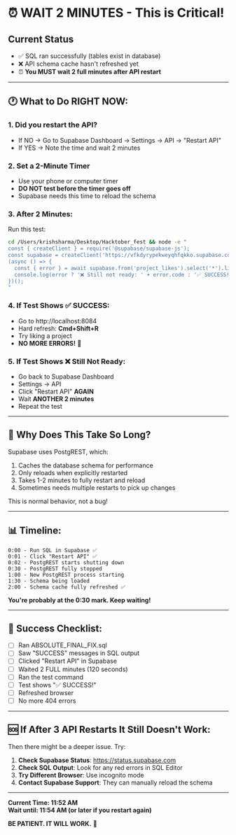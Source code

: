 # ⏰ WAIT 2 MINUTES - This is Critical!

## Current Status
- ✅ SQL ran successfully (tables exist in database)
- ❌ API schema cache hasn't refreshed yet
- ⏰ **You MUST wait 2 full minutes after API restart**

---

## 🕐 What to Do RIGHT NOW:

### 1. **Did you restart the API?**
   - If NO → Go to Supabase Dashboard → Settings → API → "Restart API"
   - If YES → Note the time and wait 2 minutes

### 2. **Set a 2-Minute Timer**
   - Use your phone or computer timer
   - **DO NOT test before the timer goes off**
   - Supabase needs this time to reload the schema

### 3. **After 2 Minutes:**
   Run this test:
   ```bash
   cd /Users/krishsharma/Desktop/Hacktober_fest && node -e "
   const { createClient } = require('@supabase/supabase-js');
   const supabase = createClient('https://vfkdyrypekweyqhfqkko.supabase.co', 'eyJhbGciOiJIUzI1NiIsInR5cCI6IkpXVCJ9.eyJpc3MiOiJzdXBhYmFzZSIsInJlZiI6InZma2R5cnlwZWt3ZXlxaGZxa2tvIiwicm9sZSI6ImFub24iLCJpYXQiOjE3NjA3NTMyOTIsImV4cCI6MjA3NjMyOTI5Mn0.sjDrUAnR0CKwkrzi3yLAwB0V4o2qvth65n7aOowH334');
   (async () => {
     const { error } = await supabase.from('project_likes').select('*').limit(1);
     console.log(error ? '❌ Still not ready: ' + error.code : '✅ SUCCESS! API is working!');
   })();
   "
   ```

### 4. **If Test Shows ✅ SUCCESS:**
   - Go to http://localhost:8084
   - Hard refresh: **Cmd+Shift+R**
   - Try liking a project
   - **NO MORE ERRORS!** 🎉

### 5. **If Test Shows ❌ Still Not Ready:**
   - Go back to Supabase Dashboard
   - Settings → API
   - Click "Restart API" **AGAIN**
   - Wait **ANOTHER 2 minutes**
   - Repeat the test

---

## 🤔 Why Does This Take So Long?

Supabase uses PostgREST, which:
1. Caches the database schema for performance
2. Only reloads when explicitly restarted
3. Takes 1-2 minutes to fully restart and reload
4. Sometimes needs multiple restarts to pick up changes

This is normal behavior, not a bug!

---

## 📊 Timeline:

```
0:00 - Run SQL in Supabase ✅
0:01 - Click "Restart API" ✅
0:02 - PostgREST starts shutting down
0:30 - PostgREST fully stopped
1:00 - New PostgREST process starting
1:30 - Schema being loaded
2:00 - Schema cache fully refreshed ✅
```

**You're probably at the 0:30 mark. Keep waiting!**

---

## 🎯 Success Checklist:

- [ ] Ran ABSOLUTE_FINAL_FIX.sql
- [ ] Saw "SUCCESS" messages in SQL output
- [ ] Clicked "Restart API" in Supabase
- [ ] Waited 2 FULL minutes (120 seconds)
- [ ] Ran the test command
- [ ] Test shows "✅ SUCCESS!"
- [ ] Refreshed browser
- [ ] No more 404 errors

---

## 🆘 If After 3 API Restarts It Still Doesn't Work:

Then there might be a deeper issue. Try:

1. **Check Supabase Status**: https://status.supabase.com
2. **Check SQL Output**: Look for any red errors in SQL Editor
3. **Try Different Browser**: Use incognito mode
4. **Contact Supabase Support**: They can manually reload the schema

---

**Current Time: 11:52 AM**  
**Wait until: 11:54 AM (or later if you restart again)**

**BE PATIENT. IT WILL WORK.** 🙏

